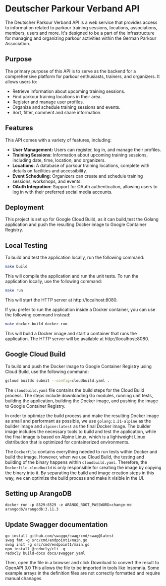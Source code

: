 # Deutscher Parkour Verband API

The Deutscher Parkour Verband API is a web service that provides access to information related to parkour training
sessions, locations, associations, members, users and more. It's designed to be a part of the infrastructure for
managing and organizing parkour activities within the German Parkour Association.

## Purpose

The primary purpose of this API is to serve as the backend for a comprehensive platform for parkour enthusiasts,
trainers, and organizers. It allows users to:

- Retrieve information about upcoming training sessions.
- Find parkour training locations in their area.
- Register and manage user profiles.
- Organize and schedule training sessions and events.
- Sort, filter, comment and share information.

## Features

This API comes with a variety of features, including:

- **User Management:** Users can register, log in, and manage their profiles.
- **Training Sessions:** Information about upcoming training sessions, including date, time, location, and organizers.
- **Locations:** A database of parkour training locations, complete with details on facilities and accessibility.
- **Event Scheduling:** Organizers can create and schedule training sessions, workshops, and events.
- **OAuth Integration:** Support for OAuth authentication, allowing users to log in with their preferred social media accounts.

## Deployment
This project is set up for Google Cloud Build, as it can build,test the Golang application and push the
resulting Docker image to Google Container Registry.

## Local Testing
To build and test the application locally, run the following command:

```sh
make build
```
This will compile the application and run the unit tests. To run the application locally, use the following command:
```sh
make run
```
This will start the HTTP server at http://localhost:8080.

If you prefer to run the application inside a Docker container, you can use the following command instead:
```sh
make docker-build docker-run
```
This will build a Docker image and start a container that runs the application. The HTTP server will be available
at http://localhost:8080.

## Google Cloud Build
To build and push the Docker image to Google Container Registry using Cloud Build, use the following command:
```sh
gcloud builds submit --config=cloudbuild.yaml .
```
The `cloudbuild.yaml` file contains the build steps for the Cloud Build process. The steps include downloading
Go modules, running unit tests, building the application, building the Docker image, and pushing the image to
Google Container Registry.

In order to optimize the build process and make the resulting Docker image as small and performant as possible,
we use `golang:1.21-alpine` as the builder image and `alpine:latest` as the final Docker image. The builder
image includes the necessary tools to build and test the application, while the final image is based on Alpine
Linux, which is a lightweight Linux distribution that is optimized for containerized environments.

The `Dockerfile` contains everything needed to run tests within Docker and build the image. However, when we use
Cloud Build, the testing and building of the binary happens within `cloudbuild.yaml`. Therefore, the
`Dockerfile-cloudbuild` is only responsible for creating the image by copying the binary into it. By separating
the build and image creation steps in this way, we can optimize the build process and make it visible in the UI.

## Setting up ArangoDB

    docker run -p 8529:8529 -e ARANGO_ROOT_PASSWORD=change-me arangodb/arangodb:3.11.3

## Update Swagger documentation

    go install github.com/swaggo/swag/cmd/swag@latest
    swag fmt -g src/cmd/endpoint1/main.go
    swag init -g src/cmd/endpoint1/main.go
    npm install @redocly/cli -g
    redocly build-docs docs/swagger.yaml  

Then, open the file in a browser and click Download to convert the result to OpenAPI 3.0
This allows the file to be imported in tools like Insomnia.
Some example arrays in the definition files are not correctly formatted and require manual chanages.